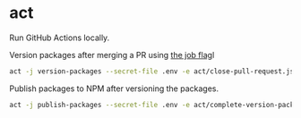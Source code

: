 # act

Run GitHub Actions locally.

Version packages after merging a PR using [the job flag](https://github.com/nektos/act#example-commands)l

```sh
act -j version-packages --secret-file .env -e act/close-pull-request.json
```

Publish packages to NPM after versioning the packages.

```sh
act -j publish-packages --secret-file .env -e act/complete-version-packages.json
```
